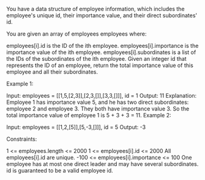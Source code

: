 You have a data structure of employee information, which includes the employee's unique id, their importance value, and their direct subordinates' id.

You are given an array of employees employees where:

employees[i].id is the ID of the ith employee.
employees[i].importance is the importance value of the ith employee.
employees[i].subordinates is a list of the IDs of the subordinates of the ith employee.
Given an integer id that represents the ID of an employee, return the total importance value of this employee and all their subordinates.

 

Example 1:


Input: employees = [[1,5,[2,3]],[2,3,[]],[3,3,[]]], id = 1
Output: 11
Explanation: Employee 1 has importance value 5, and he has two direct subordinates: employee 2 and employee 3.
They both have importance value 3.
So the total importance value of employee 1 is 5 + 3 + 3 = 11.
Example 2:


Input: employees = [[1,2,[5]],[5,-3,[]]], id = 5
Output: -3
 

Constraints:

1 <= employees.length <= 2000
1 <= employees[i].id <= 2000
All employees[i].id are unique.
-100 <= employees[i].importance <= 100
One employee has at most one direct leader and may have several subordinates.
id is guaranteed to be a valid employee id.
